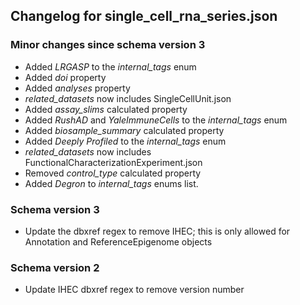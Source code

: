 ## Changelog for single_cell_rna_series.json

### Minor changes since schema version 3

* Added *LRGASP* to the *internal_tags* enum
* Added *doi* property
* Added *analyses* property
* *related_datasets* now includes SingleCellUnit.json
* Added *assay_slims* calculated property
* Added *RushAD* and *YaleImmuneCells* to the *internal_tags* enum
* Added *biosample_summary* calculated property
* Added *Deeply Profiled* to the *internal_tags* enum
* *related_datasets* now includes FunctionalCharacterizationExperiment.json
* Removed *control_type* calculated property
* Added *Degron* to *internal_tags* enums list.

### Schema version 3

* Update the dbxref regex to remove IHEC; this is only allowed for Annotation and ReferenceEpigenome objects

### Schema version 2

* Update IHEC dbxref regex to remove version number
